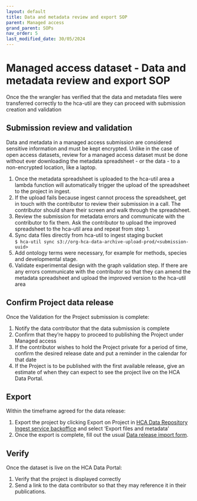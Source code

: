 ```yaml
---
layout: default
title: Data and metadata review and export SOP
parent: Managed access
grand_parent: SOPs
nav_order: 5
last_modified_date: 30/05/2024
---
```


<script src="https://kit.fontawesome.com/fc66878563.js" crossorigin="anonymous"></script>

# Managed access dataset - Data and metadata review and export SOP
Once the the wrangler has verified that the data and metadata files were transferred correctly to the hca-util are they can  proceed with submission creation and validation

## Submission review and validation
Data and metadata in a managed access submission are considered sensitive information and must be kept encrypted. Unlike in the case of open access datasets, review for a managed access dataset must be done without ever downloading the metadata spreadsheet - or the data - to a non-encrypted location, like a laptop.
1. Once the metadata spreadsheet is uploaded to the hca-util area a lambda function will automatically trigger the upload of the spreadsheet to the project in ingest.
2. If the upload fails because ingest cannot process the spreadsheet, get in touch with the contributor to review their submission in a call. The contributor should share their screen and walk through the spreadsheet.
3. Review the submission for metadata errors and communicate with the contributor to fix them. Ask the contributor to upload the improved spreadsheet to the hca-util area and repeat from step 1. 
4. Sync data files directly from hca-util to ingest staging bucket \
`$ hca-util sync s3://org-hca-data-archive-upload-prod/<submission-uuid>`
5. Add ontology terms were necessary, for example for methods, species and developmental stage.
6. Validate experimental design with the graph validation step. If there are any errors communicate with the contributor so that they can amend the metadata spreadsheet and upload the improved version to the hca-util area

## Confirm Project data release

Once the Validation for the Project submission is complete:
1. Notify the data contributor that the data submission is complete
2. Confirm that they’re happy to proceed to publishing the Project under Managed access
3. If the contributor wishes to hold the Project private for a period of time, confirm the desired release date and put a reminder in the calendar for that date
4. If the Project is to be published with the first available release, give an estimate of when they can expect to see the project live on the HCA Data Portal.

## Export

Within the timeframe agreed for the data release: 
1. Export the project by clicking Export on Project in [HCA Data Repository Ingest service backoffice](https://contribute.data.humancellatlas.org/) and select ‘Export files and metadata’
2. Once the export is complete, fill out the usual [Data release import form](https://docs.google.com/forms/d/e/1FAIpQLSeokUTa-aVXGDdSNODEYetxezasFKp2oVLz65775lgk5t0D2w/viewform?gxids=7628).

## Verify

Once the dataset is live on the HCA Data Portal: 
1. Verify that the project is displayed correctly
2. Send a link to the data contributor so that they may reference it in their publications.
